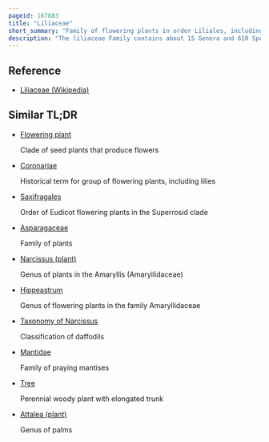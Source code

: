 ```yaml
---
pageid: 167883
title: "Liliaceae"
short_summary: "Family of flowering plants in order Liliales, including lilies"
description: "The liliaceae Family contains about 15 Genera and 610 Species of flowering Plants within the Liliales Order. They are perennial herbaceous and monocotyledonous Geophytes often bulbous. Plants in this Family evolved with a fair Amount of morphological Diversity despite genetic Similarity. Common Characteristics include large Flowers with Parts arranged in Threes: with six colored or patterned petaloid Tepals arranged in two Whorls, six Stamens and a superior Ovary. The Leaves are linear in Shape with their Veins usually parallel to the Edges single and arranged on the Stem or in a Rosette at the Base. Most Species are grown from Bulbs although some have Rhizomes. First described in 1789 the lily Family became a paraphyletic Catchall Group of lilioid Monocots that did not fit into other Families and included a great Number of Genera now included in other Families and in some Cases in other Orders. So many Sources and Descriptions associated with liliaceae Deal with the broader Sense of the Family."
---
```


## Reference

- [Liliaceae (Wikipedia)](https://en.wikipedia.org/?curid=167883)

## Similar TL;DR

- [Flowering plant](/tldr/en/flowering-plant)

  Clade of seed plants that produce flowers

- [Coronariae](/tldr/en/coronariae)

  Historical term for group of flowering plants, including lilies

- [Saxifragales](/tldr/en/saxifragales)

  Order of Eudicot flowering plants in the Superrosid clade

- [Asparagaceae](/tldr/en/asparagaceae)

  Family of plants

- [Narcissus (plant)](/tldr/en/narcissus-plant)

  Genus of plants in the Amaryllis (Amaryllidaceae)

- [Hippeastrum](/tldr/en/hippeastrum)

  Genus of flowering plants in the family Amaryllidaceae

- [Taxonomy of Narcissus](/tldr/en/taxonomy-of-narcissus)

  Classification of daffodils

- [Mantidae](/tldr/en/mantidae)

  Family of praying mantises

- [Tree](/tldr/en/tree)

  Perennial woody plant with elongated trunk

- [Attalea (plant)](/tldr/en/attalea-plant)

  Genus of palms
